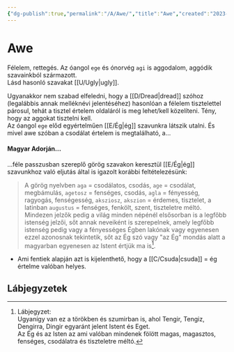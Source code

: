 ```yaml
---
{"dg-publish":true,"permalink":"/A/Awe/","title":"Awe","created":"2023-10-19T05:40","updated":"2025-06-07T19:46"}
---
```



# Awe

Félelem, rettegés. Az óangol `ege` és ónorvég `agi` is aggodalom, aggódik szavainkból származott.  
Lásd hasonló szavakat [[U/Ugly\|ugly]].  

Ugyanakkor nem szabad elfeledni, hogy a [[D/Dread\|dread]] szóhoz (legalábbis annak melléknévi jelentéséhez) hasonlóan a félelem tisztelettel párosul, tehát a tisztel értelem oldaláról is meg lehet/kell közelíteni. Tény, hogy az aggokat tisztelni kell.  
Az óangol `ege` előd egyértelműen [[E/Ég\|ég]] szavunkra látszik utalni. És mivel awe szóban a csodálat értelem is megtalálható, a...

#### Magyar Adorján...

...féle passzusban szereplő görög szavakon keresztül [[E/Ég\|ég]] szavunkhoz való eljutás által is igazolt korábbi feltételezésünk:  
> A görög nyelvben `aga` = csodálatos, csodás, `age` = csodálat, megbámulás, `agetosz` = fenséges, csodás, `agla` = fényesség, ragyogás, fenségesség, `aksziosz`, `akszion` = érdemes, tisztelet, a latinban `augustus` = fenséges, fenkölt, szent, tiszteletre méltó. Mindezen jelzők pedig a világ minden népénél elsősorban is a legfőbb istenség jelzői, sőt annak neveiként is szerepelnek, amely legfőbb istenség pedig vagy a fényességes Égben lakónak vagy egyenesen ezzel azonosnak tekintetik, sőt az Ég szó vagy "az Ég" mondás alatt a magyarban egyenesen az Istent értjük ma is[^1].  
- Ami fentiek alapján azt is kijelenthető, hogy a [[C/Csuda\|csuda]] = ég értelme valóban helyes.

## Lábjegyzetek

[^1]: Lábjegyzet:  
Ugyanígy van ez a törökben és szumirban is, ahol Tengir, Tengiz, Dengirra, Dingir egyaránt jelent Istent és Eget.  
Az Ég és az Isten az ami valóban mindenek fölött magas, magasztos, fenséges, csodálatra és tiszteletre méltó.  